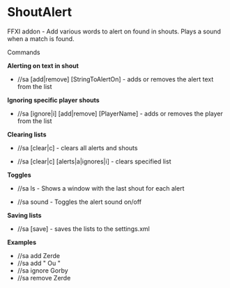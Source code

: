 # ShoutAlert
FFXI addon - Add various words to alert on found in shouts. Plays a sound when a match is found.

Commands

**Alerting on text in shout**
- //sa [add|remove] [StringToAlertOn] - adds or removes the alert text from the list
 
**Ignoring specific player shouts**

- //sa [ignore|i] [add|remove] [PlayerName] - adds or removes the player from the list
 
**Clearing lists**

- //sa [clear|c] - clears all alerts and shouts
 
- //sa [clear|c] [alerts|a|ignores|i] - clears specified list

**Toggles**

- //sa ls - Shows a window with the last shout for each alert
 
- //sa sound - Toggles the alert sound on/off

**Saving lists**

- //sa [save] - saves the lists to the settings.xml

**Examples**

- //sa add Zerde
- //sa add " Ou "
- //sa ignore Gorby
- //sa remove Zerde
